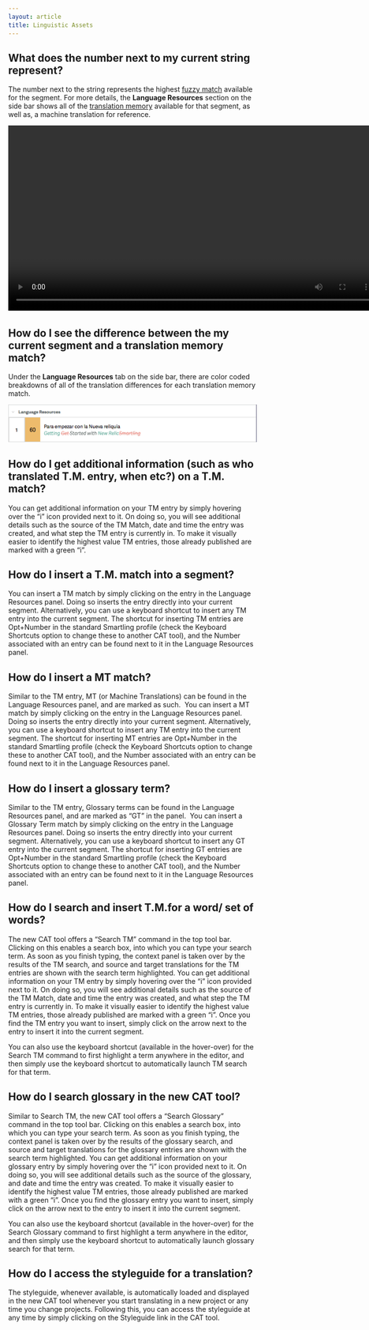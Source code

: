 ```yaml
---
layout: article
title: Linguistic Assets
---
```



## What does the number next to my current string represent?

The number next to the string represents the highest [fuzzy match](/knowledge-base/articles/fuzzy-match-estimates/) available for the segment. For more details, the **Language Resources** section on the side bar shows all of the [translation memory](/knowledge-base/articles/translation-memory/)&nbsp;available for that segment, as well as, a machine translation for reference.

<video width="750" src="/uploads/TI-NEXT-VIDEOS/side bar TM details.mp4" autoplay="" loop="loop">&nbsp;</video>

## How do I see the difference between the my current segment and a translation memory match?

Under the **Language Resources**&nbsp;tab on the side bar, there are color coded breakdowns of all of the translation differences for each translation memory match.

![](/uploads/versions/cross-out---x----560-84x---.png)

## How do I get additional information (such as who translated T.M. entry, when etc?) on a T.M. match?

You can get additional information on your TM entry by simply hovering over the “i” icon provided next to it. On doing so, you will see additional details such as the source of the TM Match, date and time the entry was created, and what step the TM entry is currently in. To make it visually easier to identify the highest value TM entries, those already published are marked with a green “i”.

## How do I insert a T.M. match into a segment?

You can insert a TM match by simply clicking on the entry in the Language Resources panel. Doing so inserts the entry directly into your current segment. Alternatively, you can use a keyboard shortcut to insert any TM entry into the current segment. The shortcut for inserting TM entries are Opt+Number in the standard Smartling profile (check the Keyboard Shortcuts option to change these to another CAT tool), and the Number associated with an entry can be found next to it in the Language Resources panel.

## How do I insert a MT match?

Similar to the TM entry, MT (or Machine Translations) can be found in the Language Resources panel, and are marked as such. &nbsp;You can insert a MT match by simply clicking on the entry in the Language Resources panel. Doing so inserts the entry directly into your current segment. Alternatively, you can use a keyboard shortcut to insert any TM entry into the current segment. The shortcut for inserting MT entries are Opt+Number in the standard Smartling profile (check the Keyboard Shortcuts option to change these to another CAT tool), and the Number associated with an entry can be found next to it in the Language Resources panel.

## How do I insert a glossary term?

Similar to the TM entry, Glossary terms can be found in the Language Resources panel, and are marked as “GT” in the panel. &nbsp;You can insert a Glossary Term match by simply clicking on the entry in the Language Resources panel. Doing so inserts the entry directly into your current segment. Alternatively, you can use a keyboard shortcut to insert any GT entry into the current segment. The shortcut for inserting GT entries are Opt+Number in the standard Smartling profile (check the Keyboard Shortcuts option to change these to another CAT tool), and the Number associated with an entry can be found next to it in the Language Resources panel.

## How do I search and insert T.M.for a word/ set of words?

The new CAT tool offers a “Search TM” command in the top tool bar. Clicking on this enables a search box, into which you can type your search term. As soon as you finish typing, the context panel is taken over by the results of the TM search, and source and target translations for the TM entries are shown with the search term highlighted. You can get additional information on your TM entry by simply hovering over the “i” icon provided next to it. On doing so, you will see additional details such as the source of the TM Match, date and time the entry was created, and what step the TM entry is currently in. To make it visually easier to identify the highest value TM entries, those already published are marked with a green “i”. Once you find the TM entry you want to insert, simply click on the arrow next to the entry to insert it into the current segment.

You can also use the keyboard shortcut (available in the hover-over) for the Search TM command to first highlight a term anywhere in the editor, and then simply use the keyboard shortcut to automatically launch TM search for that term.

## How do I search glossary in the new CAT tool?

Similar to Search TM, the new CAT tool offers a “Search Glossary” command in the top tool bar. Clicking on this enables a search box, into which you can type your search term. As soon as you finish typing, the context panel is taken over by the results of the glossary search, and source and target translations for the glossary entries are shown with the search term highlighted. You can get additional information on your glossary entry by simply hovering over the “i” icon provided next to it. On doing so, you will see additional details such as the source of the glossary, and date and time the entry was created. To make it visually easier to identify the highest value TM entries, those already published are marked with a green “i”. Once you find the glossary entry you want to insert, simply click on the arrow next to the entry to insert it into the current segment.

You can also use the keyboard shortcut (available in the hover-over) for the Search Glossary command to first highlight a term anywhere in the editor, and then simply use the keyboard shortcut to automatically launch glossary search for that term.

## How do I access the styleguide for a translation?

The styleguide, whenever available, is automatically loaded and displayed in the new CAT tool whenever you start translating in a new project or any time you change projects. Following this, you can access the styleguide at any time by simply clicking on the Styleguide link in the CAT tool.